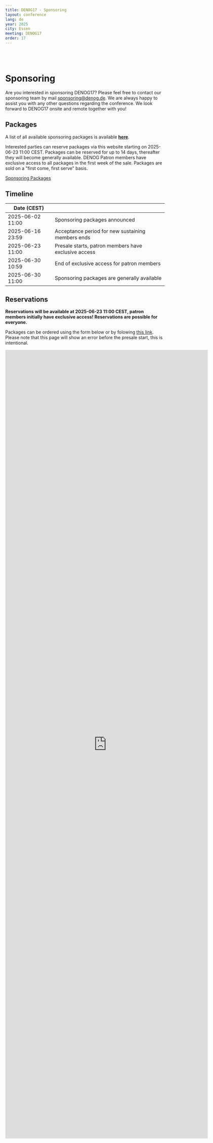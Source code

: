 ```yaml
---
title: DENOG17 - Sponsoring
layout: conference
lang: de
year: 2025
city: Essen
meeting: DENOG17
order: 17
---
```


<br />
<br />

# Sponsoring

Are you interested in sponsoring DENOG17? Please feel free to contact our sponsoring team by mail [sponsoring@denog.de](mailto:sponsoring@denog.de).
We are always happy to assist you with any other questions regarding the conference.
We look forward to DENOG17 onsite and remote together with you!


## Packages
A list of all available sponsoring packages is available [**here**](/files/denog17/DENOG17_Sponsoring_Packages_v1.pdf).

Interested parties can reserve packages via this website starting on 2025-06-23 11:00 CEST.
Packages can be reserved for up to 14 days, thereafter they will become generally available.
DENOG Patron members have exclusive access to all packages in the first week of the sale.
Packages are sold on a "first come, first serve" basis.

<a href="/files/denog17/DENOG17_Sponsoring_Packages_v1.pdf" class="btn btn-custom-default">Sponsoring Packages<i class="ion-arrow-right-c"></i></a>

## Timeline

| Date (CEST)       |                                                      |
|-------------------|------------------------------------------------------|
| 2025-06-02  11:00 | Sponsoring packages announced                        |
| 2025-06-16  23:59 | Acceptance period for new sustaining members ends    |
| 2025-06-23  11:00 | Presale starts, patron members have exclusive access |
| 2025-06-30  10:59 | End of exclusive access for patron members           |
| 2025-06-30  11:00 | Sponsoring packages are generally available          |

## Reservations

**Reservations will be available at 2025-06-23 11:00 CEST, patron members initially have exclusive access! Reservations are possible for everyone.**

Packages can be ordered using the form below or by folowing [this link](https://forms.gle/3tXwW5TkgQPXLKXJA).
Please note that this page will show an error before the presale start, this is intentional.

 <iframe src="https://docs.google.com/forms/d/e/1FAIpQLSdsHt0GGoQtVPDlDG3QRLa7omNjogrw5YN9kGDNe-yiBL613A/viewform?embedded=true" width="640" height="2489" frameborder="0" marginheight="0" marginwidth="0">Wird geladen…</iframe>


<br/>
<br/>
<br/>
